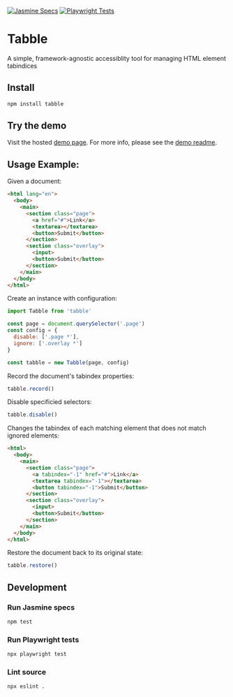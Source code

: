 [![Jasmine Specs](https://github.com/molenick/tabble/actions/workflows/jasmine.js.yml/badge.svg)](https://github.com/molenick/tabble/actions/workflows/jasmine.js.yml)
[![Playwright Tests](https://github.com/molenick/tabble/actions/workflows/playwright.yml/badge.svg)](https://github.com/molenick/tabble/actions/workflows/playwright.yml)
# Tabble
A simple, framework-agnostic accessiblity tool for managing HTML element tabindices

## Install

```sh
npm install tabble
```

## Try the demo

Visit the hosted [demo page](https://molenick.github.io/tabble). For more info, please see the [demo readme](demo/README.md).

## Usage Example:

Given a document:
```html
<html lang="en">
  <body>
    <main>
      <section class="page">
        <a href="#">Link</a>
        <textarea></textarea>
        <button>Submit</button>
      </section>
      <section class="overlay">
        <input>
        <button>Submit</button>
      </section>
    </main>
  </body>
</html>
```

Create an instance with configuration:
```javascript
import Tabble from 'tabble'

const page = document.querySelector('.page')
const config = {
  disable: ['.page *'],
  ignore: ['.overlay *']
}

const tabble = new Tabble(page, config)
```

Record the document's tabindex properties:
```javascript
tabble.record()
```

Disable specificied selectors:
```javascript
tabble.disable()
```

Changes the tabindex of each matching element that does not match ignored elements:
```html
<html>
  <body>
    <main>
      <section class="page">
        <a tabindex="-1" href="#">Link</a>
        <textarea tabindex="-1"></textarea>
        <button tabindex="-1">Submit</button>
      </section>
      <section class="overlay">
        <input>
        <button>Submit</button>
      </section>
    </main>
  </body>
</html>
```

Restore the document back to its original state:

```javascript
tabble.restore()
```

## Development

### Run Jasmine specs

```sh
npm test
````

### Run Playwright tests

```sh
npx playwright test
````

### Lint source
```sh
npx eslint .
```
